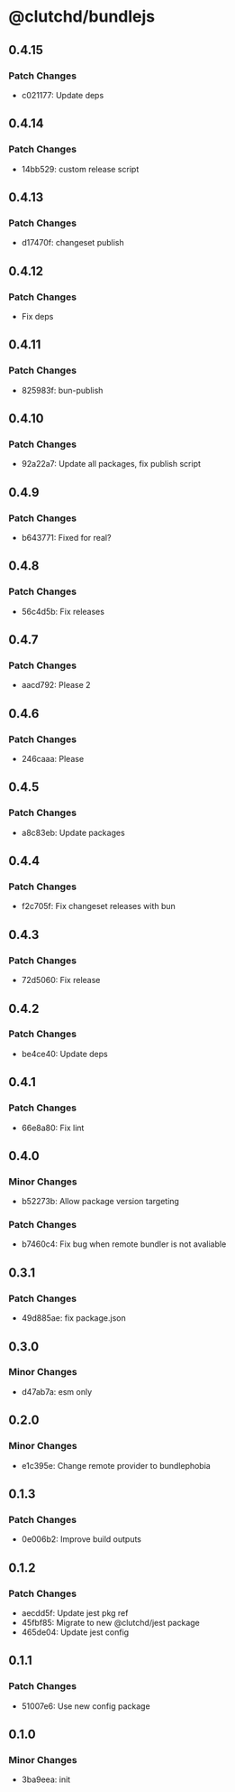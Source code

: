 # @clutchd/bundlejs

## 0.4.15

### Patch Changes

- c021177: Update deps

## 0.4.14

### Patch Changes

- 14bb529: custom release script

## 0.4.13

### Patch Changes

- d17470f: changeset publish

## 0.4.12

### Patch Changes

- Fix deps

## 0.4.11

### Patch Changes

- 825983f: bun-publish

## 0.4.10

### Patch Changes

- 92a22a7: Update all packages, fix publish script

## 0.4.9

### Patch Changes

- b643771: Fixed for real?

## 0.4.8

### Patch Changes

- 56c4d5b: Fix releases

## 0.4.7

### Patch Changes

- aacd792: Please 2

## 0.4.6

### Patch Changes

- 246caaa: Please

## 0.4.5

### Patch Changes

- a8c83eb: Update packages

## 0.4.4

### Patch Changes

- f2c705f: Fix changeset releases with bun

## 0.4.3

### Patch Changes

- 72d5060: Fix release

## 0.4.2

### Patch Changes

- be4ce40: Update deps

## 0.4.1

### Patch Changes

- 66e8a80: Fix lint

## 0.4.0

### Minor Changes

- b52273b: Allow package version targeting

### Patch Changes

- b7460c4: Fix bug when remote bundler is not avaliable

## 0.3.1

### Patch Changes

- 49d885ae: fix package.json

## 0.3.0

### Minor Changes

- d47ab7a: esm only

## 0.2.0

### Minor Changes

- e1c395e: Change remote provider to bundlephobia

## 0.1.3

### Patch Changes

- 0e006b2: Improve build outputs

## 0.1.2

### Patch Changes

- aecdd5f: Update jest pkg ref
- 45fbf85: Migrate to new @clutchd/jest package
- 465de04: Update jest config

## 0.1.1

### Patch Changes

- 51007e6: Use new config package

## 0.1.0

### Minor Changes

- 3ba9eea: init
